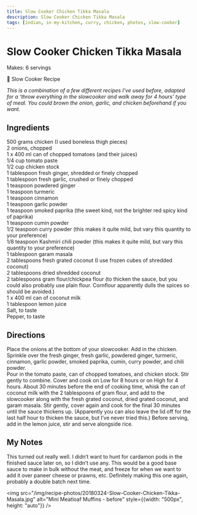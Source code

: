 ```yaml
---
title: Slow Cooker Chicken Tikka Masala
description: Slow Cooker Chicken Tikka Masala
tags: [indian, in-my-kitchen, curry, chicken, photos, slow-cooker]
---
```


# Slow Cooker Chicken Tikka Masala
Makes: 6 servings  

🍲 Slow Cooker Recipe

*This is a combination of a few different recipes I’ve used before, adapted for a ‘throw everything in the slowcooker and walk away for 4 hours’ type of meal. You could brown the onion, garlic, and chicken beforehand if you want.*

## Ingredients
500 grams chicken (I used boneless thigh pieces)  
2 onions, chopped  
1 x 400 ml can of chopped tomatoes (and their juices)  
1/4 cup tomato paste  
1/2 cup chicken stock  
1 tablespoon fresh ginger, shredded or finely chopped  
1 tablespoon fresh garlic, crushed or finely chopped  
1 teaspoon powdered ginger  
1 teaspoon turmeric  
1 teaspoon cinnamon  
1 teaspoon garlic powder  
1 teaspoon smoked paprika (the sweet kind, not the brighter red spicy kind of paprika)  
1 teaspoon cumin powder  
1/2 teaspoon curry powder (this makes it quite mild, but vary this quantity to your preference)  
1/8 teaspoon Kashmiri chili powder (this makes it quite mild, but vary this quantity to your preference)  
1 tablespoon garam masala  
2 tablespoons fresh grated coconut (I use frozen cubes of shredded coconut)  
2 tablespoons dried shredded coconut  
2 tablespoons gram flour/chickpea flour (to thicken the sauce, but you could also probably use plain flour. Cornflour apparently dulls the spices so should be avoided.)  
1 x 400 ml can of coconut milk  
1 tablespoon lemon juice  
Salt, to taste  
Pepper, to taste

## Directions
Place the onions at the bottom of your slowcooker. Add in the chicken. Sprinkle over the fresh ginger, fresh garlic, powdered ginger, turmeric, cinnamon, garlic powder, smoked paprika, cumin, curry powder, and chili powder.  
Pour in the tomato paste, can of chopped tomatoes, and chicken stock. Stir gently to combine. Cover and cook on Low for 8 hours or on High for 4 hours. About 30 minutes before the end of cooking time, whisk the can of coconut milk with the 2 tablespoons of gram flour, and add to the slowcooker along with the fresh grated coconut, dried grated coconut, and garam masala. Stir gently, cover again and cook for the final 30 minutes until the sauce thickens up. (Apparently you can also leave the lid off for the last half hour to thicken the sauce, but I’ve never tried this.) Before serving, add in the lemon juice, stir and serve alongside rice.

## My Notes
This turned out really well. I didn’t want to hunt for cardamon pods in the finished sauce later on, so I didn’t use any. This would be a good base sauce to make in bulk without the meat, and freeze for when we want to add it over paneer cheese or prawns, etc. Definitely making this one again, probably a double batch next time.

<img src="/img/recipe-photos/20180324-Slow-Cooker-Chicken-Tikka-Masala.jpg" alt="Mini Meatloaf Muffins - before" style={{width: "500px", height: "auto"}} />